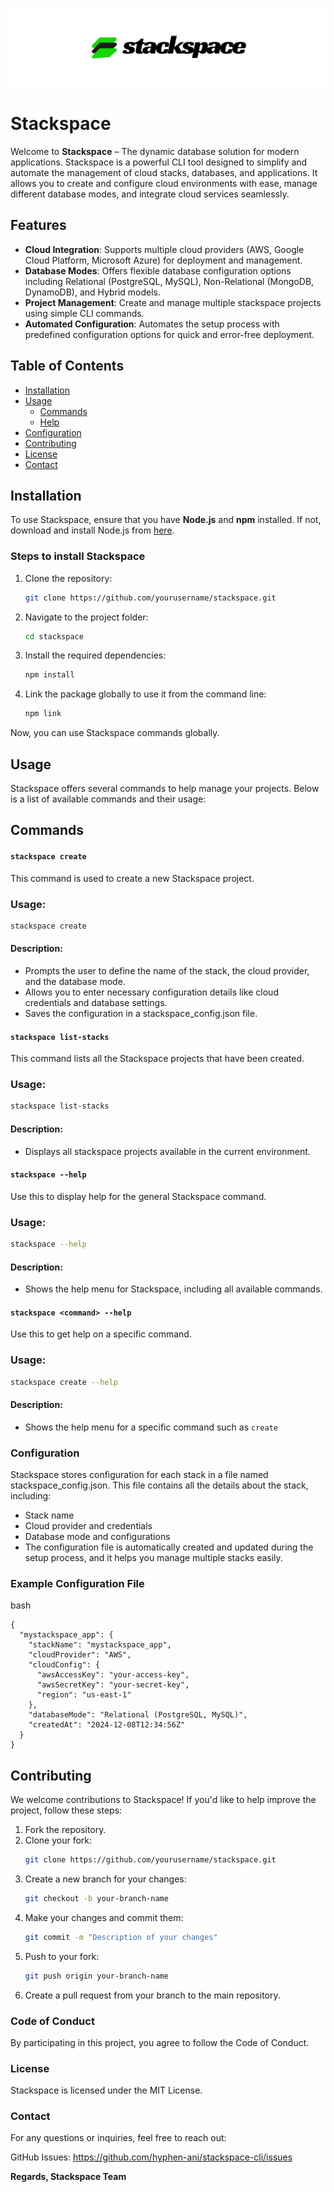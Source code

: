 ![Stackspace Logo](./stackspace.png)

# Stackspace

Welcome to **Stackspace** – The dynamic database solution for modern applications. Stackspace is a powerful CLI tool designed to simplify and automate the management of cloud stacks, databases, and applications. It allows you to create and configure cloud environments with ease, manage different database modes, and integrate cloud services seamlessly.

## Features

- **Cloud Integration**: Supports multiple cloud providers (AWS, Google Cloud Platform, Microsoft Azure) for deployment and management.
- **Database Modes**: Offers flexible database configuration options including Relational (PostgreSQL, MySQL), Non-Relational (MongoDB, DynamoDB), and Hybrid models.
- **Project Management**: Create and manage multiple stackspace projects using simple CLI commands.
- **Automated Configuration**: Automates the setup process with predefined configuration options for quick and error-free deployment.

## Table of Contents

- [Installation](#installation)
- [Usage](#usage)
  - [Commands](#commands)
  - [Help](#help)
- [Configuration](#configuration)
- [Contributing](#contributing)
- [License](#license)
- [Contact](#contact)

## Installation

To use Stackspace, ensure that you have **Node.js** and **npm** installed. If not, download and install Node.js from [here](https://nodejs.org/).

### Steps to install Stackspace

1. Clone the repository:
   ```bash
   git clone https://github.com/yourusername/stackspace.git

2. Navigate to the project folder:
   ```bash
   cd stackspace

3. Install the required dependencies:
   ```bash
   npm install

4. Link the package globally to use it from the command line:
   ```bash
   npm link
   
Now, you can use Stackspace commands globally.

## Usage
Stackspace offers several commands to help manage your projects. Below is a list of available commands and their usage:

## Commands

#### `stackspace create`
This command is used to create a new Stackspace project.

### Usage:
```bash
stackspace create
```

#### Description:
- Prompts the user to define the name of the stack, the cloud provider, and the database mode.
- Allows you to enter necessary configuration details like cloud credentials and database settings.
- Saves the configuration in a stackspace_config.json file.

#### `stackspace list-stacks`
This command lists all the Stackspace projects that have been created.

### Usage:
```bash
stackspace list-stacks
```
#### Description:
- Displays all stackspace projects available in the current environment.
  

#### `stackspace --help`
Use this to display help for the general Stackspace command.

### Usage:
```bash
stackspace --help
```
#### Description:
- Shows the help menu for Stackspace, including all available commands.



#### `stackspace <command> --help`
Use this to get help on a specific command.

### Usage:
```bash
stackspace create --help
```
#### Description:
- Shows the help menu for a specific command such as `create`


### Configuration
Stackspace stores configuration for each stack in a file named stackspace_config.json. This file contains all the details about the stack, including:

- Stack name
- Cloud provider and credentials
- Database mode and configurations
- The configuration file is automatically created and updated during the setup process, and it helps you manage multiple stacks easily.

### Example Configuration File
bash
```
{
  "mystackspace_app": {
    "stackName": "mystackspace_app",
    "cloudProvider": "AWS",
    "cloudConfig": {
      "awsAccessKey": "your-access-key",
      "awsSecretKey": "your-secret-key",
      "region": "us-east-1"
    },
    "databaseMode": "Relational (PostgreSQL, MySQL)",
    "createdAt": "2024-12-08T12:34:56Z"
  }
}
```

## Contributing

We welcome contributions to Stackspace! If you'd like to help improve the project, follow these steps:

1. Fork the repository.
2. Clone your fork:
   ```bash
   git clone https://github.com/yourusername/stackspace.git
   
3. Create a new branch for your changes:
   ```bash
   git checkout -b your-branch-name

4. Make your changes and commit them:
   ```bash
   git commit -m "Description of your changes"

5. Push to your fork:
   ```bash
   git push origin your-branch-name

6. Create a pull request from your branch to the main repository.


### Code of Conduct
By participating in this project, you agree to follow the Code of Conduct.

### License
Stackspace is licensed under the MIT License.

### Contact
For any questions or inquiries, feel free to reach out:

GitHub Issues: https://github.com/hyphen-ani/stackspace-cli/issues

**Regards,
Stackspace Team**

